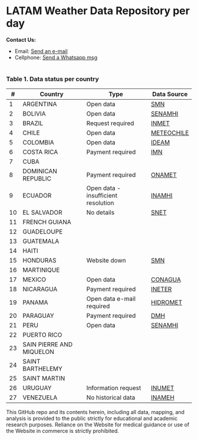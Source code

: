 # LATAM Weather Data Repository per day

<b>Contact Us: </b><br>

- Email: [Send an e-mail](pablo.diazv@pucp.edu.pe)
- Cellphone: [Send a Whatsapp msg](https://api.whatsapp.com/send?phone=51938438089&text=Hi,%20I%27m%20comming%20from%20Github)
  <br><br>

### Table 1. Data status per country

| #   | Country                  | Type                                | Data Source                          |
| --- | ------------------------ | ----------------------------------- | ------------------------------------ |
| 1   | ARGENTINA                | Open data                           | [SMN](https://bit.ly/346HdJS)        |
| 2   | BOLIVIA                  | Open data                           | [SENAMHI](https://bit.ly/2UUYXnv)    |
| 3   | BRAZIL                   | Request required                    | [INMET](https://bit.ly/3dL0bdP)      |
| 4   | CHILE                    | Open data                           | [METEOCHILE](https://bit.ly/3aOJ88s) |
| 5   | COLOMBIA                 | Open data                           | [IDEAM](https://bit.ly/2ywcU3X)      |
| 6   | COSTA RICA               | Payment required                    | [IMN](https://bit.ly/3aCjDaF)        |
| 7   | CUBA                     |                                     |                                      |
| 8   | DOMINICAN REPUBLIC       | Payment required                    | [ONAMET](https://bit.ly/2Jv8We3)     |
| 9   | ECUADOR                  | Open data - insufficient resolution | [INAMHI](https://bit.ly/2X4bh7y)     |
| 10  | EL SALVADOR              | No details                          | [SNET](https://bit.ly/2X4bmbm)       |
| 11  | FRENCH GUIANA            |                                     |                                      |
| 12  | GUADELOUPE               |                                     |                                      |
| 13  | GUATEMALA                |                                     |                                      |
| 14  | HAITI                    |                                     |                                      |
| 15  | HONDURAS                 | Website down                        | [SMN](https://bit.ly/2JzUX6I)        |
| 16  | MARTINIQUE               |                                     |                                      |
| 17  | MEXICO                   | Open data                           | [CONAGUA](https://bit.ly/39B6A7V)    |
| 18  | NICARAGUA                | Payment required                    | [INETER](https://bit.ly/39C34Kz)     |
| 19  | PANAMA                   | Open data e-mail required           | [HIDROMET](https://bit.ly/2UCSOxy)   |
| 20  | PARAGUAY                 | Payment required                    | [DMH](https://bit.ly/3494Hy7)        |
| 21  | PERU                     | Open data                           | [SENAMHI](https://bit.ly/3bLZhMd)    |
| 22  | PUERTO RICO              |                                     |                                      |
| 23  | SAIN PIERRE AND MIQUELON |                                     |                                      |
| 24  | SAINT BARTHELEMY         |                                     |                                      |
| 25  | SAINT MARTIN             |                                     |                                      |
| 26  | URUGUAY                  | Information request                 | [INUMET](https://bit.ly/2V1X2xI)     |
| 27  | VENEZUELA                | No historical data                  | [INAMEH](https://bit.ly/2JKObLD)     |

This GitHub repo and its contents herein, including all data, mapping, and analysis is provided to the public strictly for educational and academic research purposes. Reliance on the Website for medical guidance or use of the Website in commerce is strictly prohibited.
